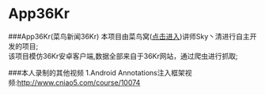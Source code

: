 # App36Kr
###App36Kr(菜鸟新闻36Kr)
本项目由菜鸟窝(<a href="http://www.cniao5.com/">点击进入</a>)讲师Sky丶清进行自主开发的项目;</br>
该项目模仿36Kr安卓客户端,数据全部来自于36Kr网站，通过爬虫进行抓取;</br>

###本人录制的其他视频
1.Android Annotations注入框架视频:http://www.cniao5.com/course/10074</br>
